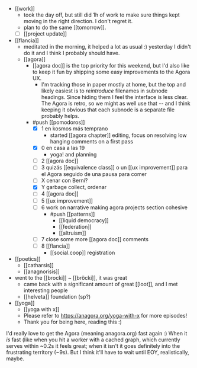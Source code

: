 - [[work]]
  - took the day off, but still did 1h of work to make sure things kept moving in the right direction. I don't regret it.
  - plan to do the same [[tomorrow]].
  - [ ] [[project update]]
- [[flancia]]
  - meditated in the morning, it helped a lot as usual :) yesterday I didn't do it and I think I probably should have.
  - [[agora]]
    - [[agora doc]] is the top priority for this weekend, but I'd also like to keep it fun by shipping some easy improvements to the Agora UX.
      - I'm tracking those in paper mostly at home, but the top and likely easiest is to *reintroduce* filenames in subnode headings. Since hiding them I feel the interface is less clear. The Agora is retro, so we might as well use that -- and I think keeping it obvious that each subnode is a separate file probably helps.
    - #push [[pomodoros]]
      - [x] 1 en kosmos más temprano
        - started [[agora chapter]] editing, focus on resolving low hanging comments on a first pass
      - [x] 0 en casa a las 19
        - yoga! and planning
      - [ ] 2 [[agora doc]]
      - [ ] 3 quizás [[equivalence class]] o un [[ux improvement]] para el Agora seguido de una pausa para comer
      - [ ] X cenar con Berni?
      - [x] Y garbage collect, ordenar
      - [ ] 4 [[agora doc]]
      - [ ] 5 [[ux improvement]]
      - [ ] 6 work on narrative making agora projects section cohesive
        - #push  [[patterns]]
          - [[liquid democracy]]
          - [[federation]]
          - [[altruism]]
      - [ ] 7 close some more [[agora doc]] comments
      - [ ] 8 [[flancia]]
        - [[social.coop]] registration
- [[poetics]]
  - [[catharsis]]
  - [[anagnorisis]]
- went to the [[brocki]] ~ [[bröcki]], it was great
  - came back with a significant amount of great [[loot]], and I met interesting people
  - [[helveta]] foundation (sp?)
- [[yoga]]
  - [[yoga with x]]
  - Please refer to https://anagora.org/yoga-with-x for more episodes!
  - Thank you for being here, reading this :)

I'd really love to get the Agora (meaning anagora.org) fast again :) When it *is* fast (like when you hit a worker with a cached graph, which currently serves within ~0.2s it feels great; when it isn't it goes definitely into the frustrating territory (~9s). But I think it'll have to wait until EOY, realistically, maybe.
